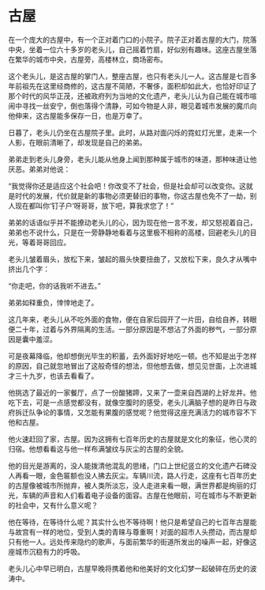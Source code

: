 # 古屋

在一个庞大的古屋中，有一个正对着门口的小院子。院子正对着古屋的大门，院落中央，坐着一位六十多岁的老头儿，自己摇着竹扇，好似别有趣味。这座古屋坐落在繁华的城市中央，古屋旁，高楼林立，商场密布。 

这个老头儿，是这古屋的掌门人，整座古屋，也只有老头儿一人。这古屋是七百多年前祖先在这里经商修的，这古屋不简陋，不奢侈，面积却如此大，也恰好印证了那个时代的风华正茂，还被政府列为当地的文化遗产，老头儿认为自己能在城市喧闹中寻找一丝安宁，倒也落得个清静，可如今物是人非，眼见着城市发展的魔爪向他伸来，这古屋能多保存一日，也是万幸了。 

日暮了，老头儿仍坐在古屋院子里。此时，从路对面闪烁的霓虹灯光里，走来一个人影，在眼前清晰了，却发现是自己的弟弟。 

弟弟走到老头儿身旁，老头儿能从他身上闻到那种属于城市的味道，那种味道让他厌恶。弟弟对他说： 

“我觉得你还是适应这个社会吧！你改变不了社会，但是社会却可以改变你。这就是时代的发展，代价就是新的事物必须更替旧的事物，你这古屋也免不了一劫，别人现在都叫你‘钉子户’呀哥哥，放下吧，算我求您了！” 

弟弟的话语似乎并不能撩动老头儿的心，因为现在他一言不发，却又怒视着自己，弟弟也不说什么，只是在一旁静静地看着与这里极不相称的高楼，回避老头儿的目光，等着哥哥回应。 

老头儿皱着眉头，放松下来，皱起的眉头快要扭曲了，又放松下来，良久才从嘴中挤出几个字： 

“你走吧，你的话我听不进去。” 

弟弟如释重负，悻悻地走了。 

这几年来，老头儿从不吃外面的食物，便在自家后园开了一片田，自给自养，转眼便二十年，过着与外界隔离的生活。一部分原因是不想沾了外面的秽气，一部分原因是囊中羞涩。 

可是夜幕降临，他却想倒光毕生的积蓄，去外面好好地吃一顿。也不知是出于怎样的原因，自己就忽地冒出了这般奇怪的想法，但他想去做，想见见世面，上次进城才三十九岁，也该去看看了。 

他挑选了最近的一家餐厅，点了一份酸猪蹄，又来了一壶来自西湖的上好龙井。他吃下去，可是一点感觉都没有，就像空腹时的感受，老头儿满脑子想的是昨日与政府拆迁队争论的事情，又怎能有果腹的感觉呢？他觉得这座充满活力的城市容不下他和古屋。 

他火速赶回了家，古屋。因为这拥有七百年历史的古屋就是文化的象征，他心灵的归宿。他想看看这与他一样布满皱纹与灰尘的古屋的全貌。 

他的目光是游离的，没人能拨清他混乱的思绪，门口上世纪竖立的文化遗产石碑没人再看一眼，金色匾额也没人拂去灰尘。车辆川流，路人行走，这座有七百年历史的古屋像被城市所抛弃，被人类所淡忘，没人走进来看一眼，满世界都是绚丽的灯光，车辆的声音和人们看着电子设备的面容。古屋在他眼前，可在城市与不断更新的社会中，又有什么意义呢？ 

他在等待，在等待什么呢？其实什么也不等待啊！他只是希望自己的七百年古屋能与故宫有一样的地位，受到人类的青睐与尊重啊！对面的超市人头攒动，而古屋却只有他一人。远处传来隐约的歌声，与面前繁华的街道所发出的噪声一起，好像这座城市沉稳有力的呼吸。 

老头儿心中早已明白，古屋早晚将携着他和他美好的文化幻梦一起破碎在历史的波涛中。